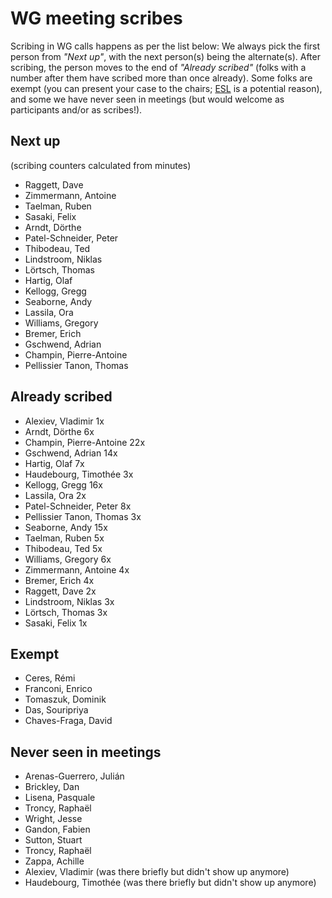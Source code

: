 # WG meeting scribes

Scribing in WG calls happens as per the list below: We always pick the first person from *"Next up"*, with the next person(s) being the alternate(s). After scribing, the person moves to the end of *"Already scribed"* (folks with a number after them have scribed more than once already). Some folks are exempt (you can present your case to the chairs; [ESL](https://en.wikipedia.org/wiki/English_as_a_second_or_foreign_language) is a potential reason), and some we have never seen in meetings (but would welcome as participants and/or as scribes!).

## Next up

(scribing counters calculated from minutes)

- Raggett, Dave
- Zimmermann, Antoine
- Taelman, Ruben
- Sasaki, Felix
- Arndt, Dörthe
- Patel-Schneider, Peter
- Thibodeau, Ted
- Lindstroom, Niklas
- Lörtsch, Thomas
- Hartig, Olaf
- Kellogg, Gregg
- Seaborne, Andy
- Lassila, Ora
- Williams, Gregory
- Bremer, Erich
- Gschwend, Adrian
- Champin, Pierre-Antoine
- Pellissier Tanon, Thomas

## Already scribed 
- Alexiev, Vladimir  1x
- Arndt, Dörthe  6x
- Champin, Pierre-Antoine  22x
- Gschwend, Adrian  14x
- Hartig, Olaf  7x
- Haudebourg, Timothée  3x
- Kellogg, Gregg  16x
- Lassila, Ora  2x
- Patel-Schneider, Peter  8x
- Pellissier Tanon, Thomas  3x
- Seaborne, Andy  15x
- Taelman, Ruben  5x
- Thibodeau, Ted  5x
- Williams, Gregory  6x
- Zimmermann, Antoine  4x
- Bremer, Erich 4x
- Raggett, Dave 2x
- Lindstroom, Niklas 3x
- Lörtsch, Thomas 3x
- Sasaki, Felix 1x


## Exempt
- Ceres, Rémi  
- Franconi, Enrico  
- Tomaszuk, Dominik  
- Das, Souripriya  
- Chaves-Fraga, David  

## Never seen in meetings
- Arenas-Guerrero, Julián  
- Brickley, Dan  
- Lisena, Pasquale  
- Troncy, Raphaël  
- Wright, Jesse 
- Gandon, Fabien
- Sutton, Stuart
- Troncy, Raphaël
- Zappa, Achille
- Alexiev, Vladimir (was there briefly but didn't show up anymore)
- Haudebourg, Timothée (was there briefly but didn't show up anymore)

